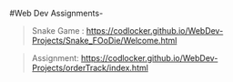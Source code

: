 #Web Dev Assignments-

> Snake Game : https://codlocker.github.io/WebDev-Projects/Snake_FOoDie/Welcome.html

> Assignment: https://codlocker.github.io/WebDev-Projects/orderTrack/index.html
